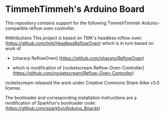 # TimmehTimmeh's Arduino Board

This repository contains support for the following TimmehTimmeh Arduino-compatible reflow oven controller.

#Attributions
This project is based on TMK's headless reflow oven (https://github.com/tmk/HeadlessReflowOven) which is in turn based on  work of 

* [ohararp ReflowOven]  (https://github.com/ohararp/ReflowOven)

* which is modification of [rocketscream Reflow-Oven-Controller]  (https://github.com/rocketscream/Reflow-Oven-Controller)

rocketscream released the work under Creative Commons Share Alike v3.0 license.

The bootloader and corresponding installation instructions are a modification of Sparkfun's bootloader code: (https://github.com/sparkfun/Arduino_Boards)
